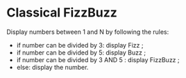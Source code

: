 # Classical FizzBuzz

Display numbers between 1 and N by following the rules:

- if number can be divided by 3: display Fizz ;
- if number can be divided by 5: display Buzz ;
- if number can be divided by 3 AND 5 : display FizzBuzz ;
- else: display the number.
